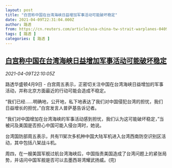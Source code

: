 ```yaml
---
layout: post
title: "白宫称中国在台湾海峡日益增加军事活动可能破坏稳定"
date: 2021-04-09T22:31:04.000Z
author: 路透
from: https://cn.reuters.com/article/usa-china-tw-strait-warplanes-0409-idCNKBS2BW2VD
tags: [ 路透 ]
categories: [ 路透 ]
---
```

<!--1618007464000-->
[白宫称中国在台湾海峡日益增加军事活动可能破坏稳定](https://cn.reuters.com/article/usa-china-tw-strait-warplanes-0409-idCNKBS2BW2VD)
------

<div>
<div><i>2021-04-09T22:10:05Z</i></div><p>路透华盛顿4月9日 - 白宫周五表示，正密切关注中国在台湾海峡日益增加的军事活动，并称北京方面最近的行动可能会造成不稳定。</p><p>“我们已经……明确地，公开地，私下地表达了我们对中国侵犯台湾的担忧，我们日益增长的担忧，”白宫发言人普萨基告诉记者。</p><p>“我们对中国增加在台湾海峡的军事活动感到担忧，我们认为这可能破坏稳定，”当被问及美国是否担心中国可能入侵台湾时，她说。</p><p>台湾国防部周五表示，共有11架次多机种中国大陆军机进入台湾西南防空识别区活动，其中包括八架战斗机。</p><p>周四，在一艘美国军舰过航台湾海峡后，中国指责美国造成了台湾问题上的紧张局势，并诘问中国军舰是否可以去墨西哥湾耀武扬威。(完)</p>
</div>
